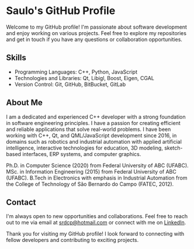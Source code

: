 # Saulo's GitHub Profile

Welcome to my GitHub profile! I'm passionate about software development and enjoy working on various projects. Feel free to explore my repositories and get in touch if you have any questions or collaboration opportunities.

## Skills

- Programming Languages: C++, Python, JavaScript
- Technologies and Libraries: Qt, Libigl, Boost, Eigen, CGAL
- Version Control: Git, GitHub, BitBucket, GitLab

## About Me

I am a dedicated and experienced C++ developer with a strong foundation in software engineering principles. I have a passion for creating efficient and reliable applications that solve real-world problems. I have been working with C++, Qt, and QML/JavaScript development since 2016, in domains such as robotics and industrial automation with applied artificial intelligence, interactive technologies for education, 3D modeling, sketch-based interfaces, ERP systems, and computer graphics.

Ph.D. in Computer Science (2020) from Federal University of ABC (UFABC).
MSc. in Information Engineering (2015) from Federal University of ABC (UFABC). 
B.Tech in Electronics with emphasis in Industrial Automation from the College of Technology of São Bernardo do Campo (FATEC, 2012). 



## Contact

I'm always open to new opportunities and collaborations. Feel free to reach out to me via email at [srdcp@hotmail.com](mailto:srdcp@hotmail.com) or connect with me on [LinkedIn]([https://www.linkedin.com/in/your-linkedin-profile](https://www.linkedin.com/in/saulo-ramos-8baa66104/)).

Thank you for visiting my GitHub profile! I look forward to connecting with fellow developers and contributing to exciting projects.
